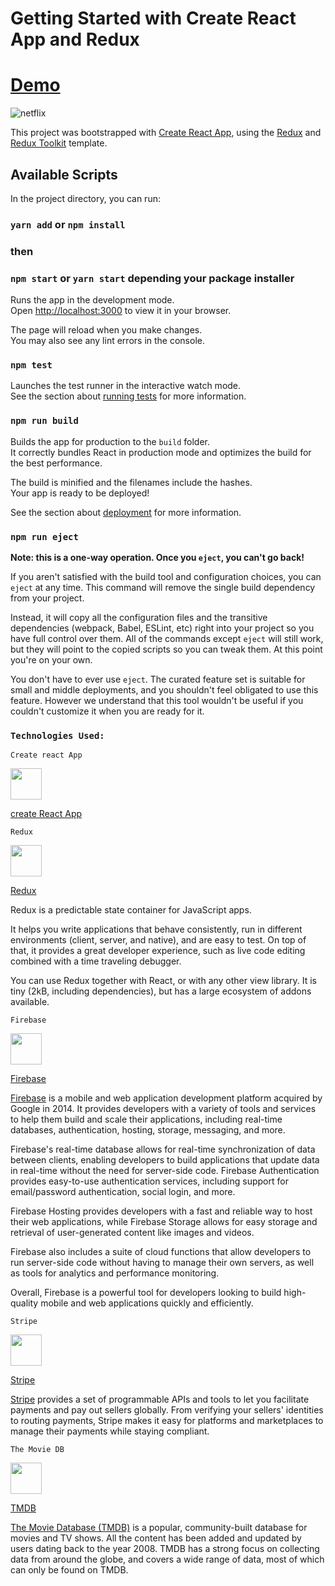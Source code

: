 # Getting Started with Create React App and Redux
# [Demo](https://netflix-clone-jm-9d3f2.firebaseapp.com/)

![netflix](https://user-images.githubusercontent.com/75726095/229722806-0bb6ea78-ef56-4e47-a7af-299af5a30153.jpeg)


This project was bootstrapped with [Create React App](https://github.com/facebook/create-react-app), using the [Redux](https://redux.js.org/) and [Redux Toolkit](https://redux-toolkit.js.org/) template.

## Available Scripts

In the project directory, you can run:

### `yarn add` or `npm install` 

### then

### `npm start` or `yarn start` depending your package installer

Runs the app in the development mode.\
Open [http://localhost:3000](http://localhost:3000) to view it in your browser.

The page will reload when you make changes.\
You may also see any lint errors in the console.

### `npm test`

Launches the test runner in the interactive watch mode.\
See the section about [running tests](https://facebook.github.io/create-react-app/docs/running-tests) for more information.

### `npm run build`

Builds the app for production to the `build` folder.\
It correctly bundles React in production mode and optimizes the build for the best performance.

The build is minified and the filenames include the hashes.\
Your app is ready to be deployed!

See the section about [deployment](https://facebook.github.io/create-react-app/docs/deployment) for more information.

### `npm run eject`

**Note: this is a one-way operation. Once you `eject`, you can't go back!**

If you aren't satisfied with the build tool and configuration choices, you can `eject` at any time. This command will remove the single build dependency from your project.

Instead, it will copy all the configuration files and the transitive dependencies (webpack, Babel, ESLint, etc) right into your project so you have full control over them. All of the commands except `eject` will still work, but they will point to the copied scripts so you can tweak them. At this point you're on your own.


You don't have to ever use `eject`. The curated feature set is suitable for small and middle deployments, and you shouldn't feel obligated to use this feature. However we understand that this tool wouldn't be useful if you couldn't customize it when you are ready for it.

### `Technologies Used:`

`Create react App`

<img src="https://user-images.githubusercontent.com/75726095/229724867-78293704-4540-4090-88f2-2e5319f393df.png" width="50" height="50" />

[create React App](https://create-react-app.dev/docs/getting-started)


`Redux`

<img src="https://raw.githubusercontent.com/reduxjs/redux/master/logo/logo.png" width="50" height="50" />

[Redux](https://redux.js.org/introduction/getting-started)

Redux is a predictable state container for JavaScript apps.

It helps you write applications that behave consistently, run in different environments (client, server, and native), and are easy to test. On top of that, it provides a great developer experience, such as live code editing combined with a time traveling debugger.

You can use Redux together with React, or with any other view library. It is tiny (2kB, including dependencies), but has a large ecosystem of addons available.


`Firebase`


<img src="https://firebase.google.com/images/social.png" width="50" height="50" />


[Firebase](https://firebase.google.com/docs)


[Firebase](https://firebase.google.com/docs) is a mobile and web application development platform acquired by Google in 2014. It provides developers with a variety of tools and services to help them build and scale their applications, including real-time databases, authentication, hosting, storage, messaging, and more.

Firebase's real-time database allows for real-time synchronization of data between clients, enabling developers to build applications that update data in real-time without the need for server-side code. Firebase Authentication provides easy-to-use authentication services, including support for email/password authentication, social login, and more.

Firebase Hosting provides developers with a fast and reliable way to host their web applications, while Firebase Storage allows for easy storage and retrieval of user-generated content like images and videos.

Firebase also includes a suite of cloud functions that allow developers to run server-side code without having to manage their own servers, as well as tools for analytics and performance monitoring.

Overall, Firebase is a powerful tool for developers looking to build high-quality mobile and web applications quickly and efficiently.


`Stripe`

<img src="https://upload.wikimedia.org/wikipedia/commons/thumb/b/ba/Stripe_Logo%2C_revised_2016.svg/1280px-Stripe_Logo%2C_revised_2016.svg.png" width="50" height="50" />


[Stripe](https://stripe.com/docs)


[Stripe](https://stripe.com/docs) provides a set of programmable APIs and tools to let you facilitate payments and pay out sellers globally. From verifying your sellers' identities to routing payments, Stripe makes it easy for platforms and marketplaces to manage their payments while staying compliant.


`The Movie DB`

<img src="https://pbs.twimg.com/profile_images/1243623122089041920/gVZIvphd_400x400.jpg" width="50" height="50" />

[TMDB](https://developers.themoviedb.org/3/getting-started/introduction)


[The Movie Database (TMDB)](https://developers.themoviedb.org/3/getting-started/introduction) is a popular, community-built database for movies and TV shows. All the content has been added and updated by users dating back to the year 2008. TMDB has a strong focus on collecting data from around the globe, and covers a wide range of data, most of which can only be found on TMDB.
